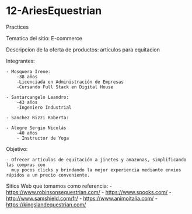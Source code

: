 # 12-AriesEquestrian
Practices

Tematica del sitio: E-commerce

Descripcion de la oferta de productos: articulos para equitacion

Integrantes:
    
    - Mosquera Irene: 
        -38 años
        -Licenciada en Administración de Empresas
        -Cursando Full Stack en Digital House
        
    - Santarcangelo Leandro:
        -43 años
        -Ingeniero Industrial

    - Sanchez Rizzi Roberta:

    - Alegre Sergio Nicolás
        -40 años
        - Instructor de Yoga

Objetivo:
    
    - Ofrecer artículos de equitación a jinetes y amazonas, simplificando las compras con
      muy pocos clicks y brindando la mejor experiencia mediante envios rápidos a un precio conveniente.	


Sitios Web que tomamos como referencia:
    - https://www.robinsonsequestrian.com/
    - https://www.spooks.com/
    - http://www.samshield.com/fr/
    - https://www.animoitalia.com/
    - https://kingslandequestrian.com/
